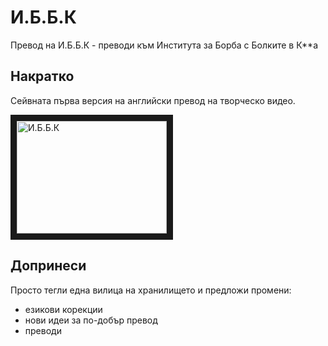 # И.Б.Б.К
Превод на И.Б.Б.К - преводи към Института за Борба с Болките в К**a

## Накратко

Сейвната първа версия на английски превод на творческо видео.

<a href="http://www.youtube.com/watch?feature=player_embedded&v=LRDZOGooXnk"
target="_blank"><img src="http://img.youtube.com/vi/LRDZOGooXnk/0.jpg" 
alt="И.Б.Б.К" width="240" height="180" border="10" /></a>

## Допринеси

Просто тегли една вилица на хранилището и предложи промени:
- езикови корекции
- нови идеи за по-добър превод
- преводи
